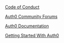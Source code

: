 [Code of Conduct](https://github.com/dmark/authzero/blob/master/CODE_OF_CONDUCT.md)

[Auth0 Community Forums](https://community.auth0.com/)

[Auth0 Documentation](https://auth0.com/docs)

[Getting Started With Auth0](https://auth0.com/docs/getting-started)


